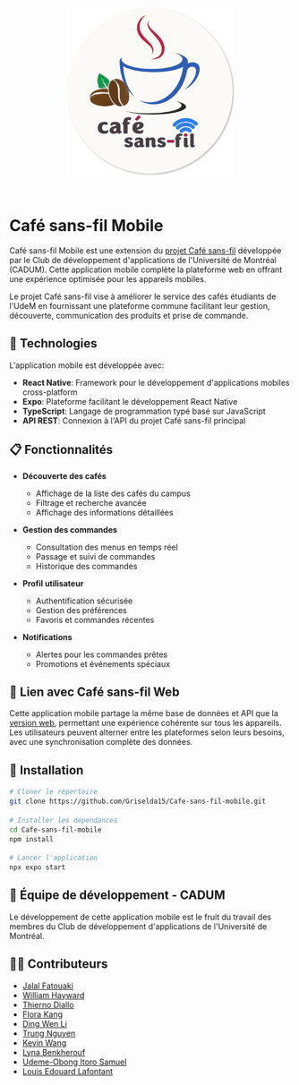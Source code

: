 <br/>
<br/>
<p align="center">
  <a href="https://cafesansfil.onrender.com/">
    <img src="logo.png" width="300">
  </a>
</p>
<br/>

# Café sans-fil Mobile

Café sans-fil Mobile est une extension du [projet Café sans-fil](https://github.com/ceduni/cafe-sans-fil) développée par le Club de développement d'applications de l'Université de Montréal (CADUM). Cette application mobile complète la plateforme web en offrant une expérience optimisée pour les appareils mobiles.

Le projet Café sans-fil vise à améliorer le service des cafés étudiants de l'UdeM en fournissant une plateforme commune facilitant leur gestion, découverte, communication des produits et prise de commande.

## 📱 Technologies

L'application mobile est développée avec:

- **React Native**: Framework pour le développement d'applications mobiles cross-platform
- **Expo**: Plateforme facilitant le développement React Native
- **TypeScript**: Langage de programmation typé basé sur JavaScript
- **API REST**: Connexion à l'API du projet Café sans-fil principal

## 📋 Fonctionnalités

- **Découverte des cafés**
  - Affichage de la liste des cafés du campus
  - Filtrage et recherche avancée
  - Affichage des informations détaillées
  
- **Gestion des commandes**
  - Consultation des menus en temps réel
  - Passage et suivi de commandes
  - Historique des commandes
  
- **Profil utilisateur**
  - Authentification sécurisée
  - Gestion des préférences
  - Favoris et commandes récentes

- **Notifications**
  - Alertes pour les commandes prêtes
  - Promotions et événements spéciaux

## 🔄 Lien avec Café sans-fil Web

Cette application mobile partage la même base de données et API que la [version web](https://cafesansfil.onrender.com/), permettant une expérience cohérente sur tous les appareils. Les utilisateurs peuvent alterner entre les plateformes selon leurs besoins, avec une synchronisation complète des données.

## 🚀 Installation

```bash
# Cloner le répertoire
git clone https://github.com/Griselda15/Cafe-sans-fil-mobile.git

# Installer les dépendances
cd Cafe-sans-fil-mobile
npm install

# Lancer l'application
npx expo start
```

## 👥 Équipe de développement - CADUM

Le développement de cette application mobile est le fruit du travail des membres du Club de développement d'applications de l'Université de Montréal.

## 👨‍💻 Contributeurs

- [Jalal Fatouaki](https://github.com/jalalfatouakii) 
- [William Hayward](https://github.com/Griselda15)
- [Thierno Diallo](https://github.com/dthierno/CafeSansFils) 
- [Flora Kang](https://github.com/flower-png) 
- [Ding Wen Li](https://github.com/echobat88) 
- [Trung Nguyen](https://github.com/likeskymore) 
- [Kevin Wang](https://github.com/Kevin-Wang78)
- [Lyna Benkherouf](https://github.com/Lylyyyz)
- [Udeme-Obong Itoro Samuel](https://github.com/udeme-sml)
- [Louis Edouard Lafontant](https://github.com/lelafontant)

